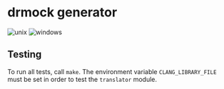 <!--
SPDX-FileCopyrightText: 2021 Malte Kliemann, Ole Kliemann

SPDX-License-Identifier: GPL-3.0-or-later
-->

# drmock generator

![unix](https://github.com/github/docs/actions/workflows/unix.yml/badge.svg)
![windows](https://github.com/github/docs/actions/workflows/windows.yml/badge.svg)

## Testing

To run all tests, call `make`. The environment variable
`CLANG_LIBRARY_FILE` must be set in order to test the `translator`
module.
